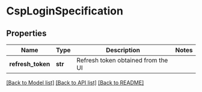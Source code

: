 # CspLoginSpecification

## Properties
Name | Type | Description | Notes
------------ | ------------- | ------------- | -------------
**refresh_token** | **str** | Refresh token obtained from the UI | 

[[Back to Model list]](../README.md#documentation-for-models) [[Back to API list]](../README.md#documentation-for-api-endpoints) [[Back to README]](../README.md)

